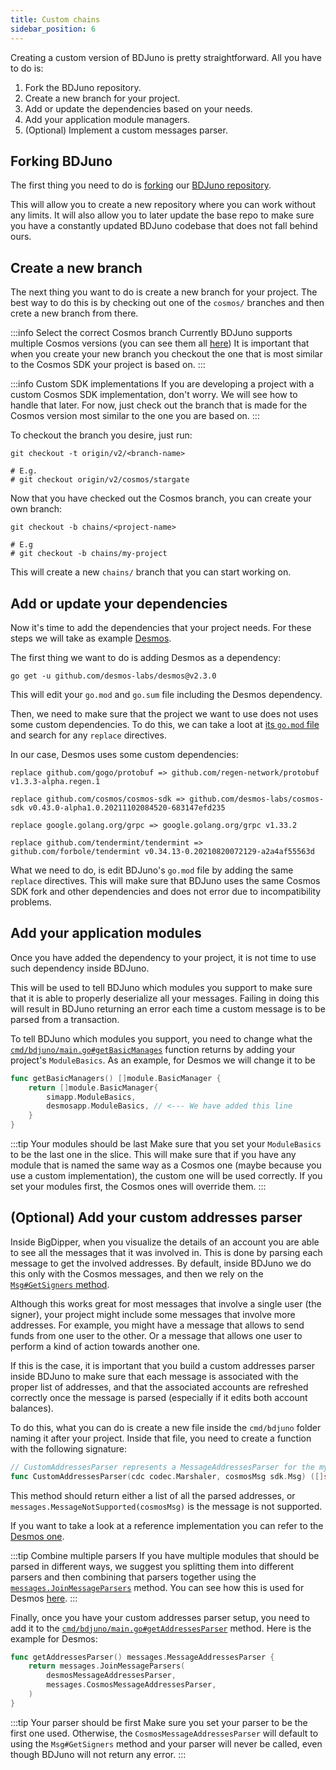 ```yaml
---
title: Custom chains
sidebar_position: 6
---
```


Creating a custom version of BDJuno is pretty straightforward. All you have to do is:

1. Fork the BDJuno repository.
2. Create a new branch for your project.
3. Add or update the dependencies based on your needs.
4. Add your application module managers.
5. (Optional) Implement a custom messages parser.

## Forking BDJuno
The first thing you need to do is [forking](https://docs.github.com/en/get-started/quickstart/fork-a-repo)
our [BDJuno repository](https://github.com/forbole/bdjuno/).

This will allow you to create a new repository where you can work without any limits. It will also allow you to later
update the base repo to make sure you have a constantly updated BDJuno codebase that does not fall behind ours.

## Create a new branch
The next thing you want to do is create a new branch for your project. The best way to do this is by checking out one of
the `cosmos/` branches and then crete a new branch from there.

:::info Select the correct Cosmos branch Currently BDJuno supports multiple Cosmos versions (you can see them all [here](https://github.com/forbole/bdjuno/branches/all?query=cosmos%2F ))
It is important that when you create your
new branch you checkout the one that is most similar to the Cosmos SDK your project is based on.
:::

:::info Custom SDK implementations If you are developing a project with a custom Cosmos SDK implementation, don't worry.
We will see how to handle that later. For now, just check out the branch that is made for the Cosmos version most
similar to the one you are based on.
:::

To checkout the branch you desire, just run:

```shell
git checkout -t origin/v2/<branch-name>

# E.g.
# git checkout origin/v2/cosmos/stargate
```

Now that you have checked out the Cosmos branch, you can create your own branch:

```shell
git checkout -b chains/<project-name>

# E.g
# git checkout -b chains/my-project
```

This will create a new `chains/` branch that you can start working on.

## Add or update your dependencies
Now it's time to add the dependencies that your project needs. For these steps we will take as
example [Desmos](https://github.com/desmos-labs/desmos/).

The first thing we want to do is adding Desmos as a dependency:

```shell
go get -u github.com/desmos-labs/desmos@v2.3.0
```

This will edit your `go.mod` and `go.sum` file including the Desmos dependency.

Then, we need to make sure that the project we want to use does not uses some custom dependencies. To do this, we can
take a loot at [its `go.mod` file](https://github.com/desmos-labs/desmos/blob/v1.0.0/go.mod) and search for
any `replace` directives.

In our case, Desmos uses some custom dependencies:

```
replace github.com/gogo/protobuf => github.com/regen-network/protobuf v1.3.3-alpha.regen.1

replace github.com/cosmos/cosmos-sdk => github.com/desmos-labs/cosmos-sdk v0.43.0-alpha1.0.20211102084520-683147efd235

replace google.golang.org/grpc => google.golang.org/grpc v1.33.2

replace github.com/tendermint/tendermint => github.com/forbole/tendermint v0.34.13-0.20210820072129-a2a4af55563d
```

What we need to do, is edit BDJuno's `go.mod` file by adding the same `replace` directives. This will make sure that
BDJuno uses the same Cosmos SDK fork and other dependencies and does not error due to incompatibility problems.

## Add your application modules
Once you have added the dependency to your project, it is not time to use such dependency inside BDJuno.

This will be used to tell BDJuno which modules you support to make sure that it is able to properly deserialize all your
messages. Failing in doing this will result in BDJuno returning an error each time a custom message is to be parsed from
a transaction.

To tell BDJuno which modules you support, you need to change what the [`cmd/bdjuno/main.go#getBasicManages`](https://github.com/forbole/bdjuno/blob/cosmos/v0.43.x/cmd/bdjuno/main.go#L37) function returns by adding your project's `ModuleBasics`. As an example, for Desmos we will change it to be

```go
func getBasicManagers() []module.BasicManager {
	return []module.BasicManager{
		simapp.ModuleBasics,
		desmosapp.ModuleBasics, // <--- We have added this line
	}
}
```

:::tip Your modules should be last
Make sure that you set your `ModuleBasics` to be the last one in the slice.
This will make sure that if you have any module that is named the same way as a Cosmos one (maybe because you use a custom implementation), the custom one will be used correctly.
If you set your modules first, the Cosmos ones will override them.
:::

## (Optional) Add your custom addresses parser
Inside BigDipper, when you visualize the details of an account you are able to see all the messages that it was involved in.
This is done by parsing each message to get the involved addresses.
By default, inside BDJuno we do this only with the Cosmos messages, and then we rely on the [`Msg#GetSigners` method](https://github.com/cosmos/cosmos-sdk/blob/3f8596c1955e40ef30e4abcd06f2237d132db3a9/types/tx_msg.go#L21).

Although this works great for most messages that involve a single user (the signer), your project might include some messages that involve more addresses.
For example, you might have a message that allows to send funds from one user to the other. Or a message that allows one user to perform a kind of action towards another one.

If this is the case, it is important that you build a custom addresses parser inside BDJuno to make sure that each message is associated with the proper list of addresses, and that the associated accounts are refreshed correctly once the message is parsed (especially if it edits both account balances).

To do this, what you can do is create a new file inside the `cmd/bdjuno` folder naming it after your project.
Inside that file, you need to create a function with the following signature:

```go
// CustomAddressesParser represents a MessageAddressesParser for the my custom module
func CustomAddressesParser(cdc codec.Marshaler, cosmosMsg sdk.Msg) ([]string, error)
```

This method should return either a list of all the parsed addresses, or `messages.MessageNotSupported(cosmosMsg)` is the message is not supported.

If you want to take a look at a reference implementation you can refer to the [Desmos one](https://github.com/forbole/bdjuno/blob/v2/chains/desmos/mainnet/cmd/bdjuno/desmos.go).

:::tip Combine multiple parsers
If you have multiple modules that should be parsed in different ways, we suggest you splitting them into different parsers and then combining that parsers together using the [`messages.JoinMessageParsers`](https://github.com/forbole/juno/blob/v2/cosmos-stargate/modules/messages/account_parser.go) method.
You can see how this is used for Desmos [here](https://github.com/forbole/bdjuno/blob/v2/chains/desmos/mainnet/cmd/bdjuno/desmos.go/).
:::

Finally, once you have your custom addresses parser setup, you need to add it to the [`cmd/bdjuno/main.go#getAddressesParser`](https://github.com/forbole/bdjuno/blob/v2/chains/desmos/mainnet/cmd/bdjuno/main.go) method. Here is the example for Desmos:

```go
func getAddressesParser() messages.MessageAddressesParser {
	return messages.JoinMessageParsers(
		desmosMessageAddressesParser,
		messages.CosmosMessageAddressesParser,
	)
}
```

:::tip Your parser should be first
Make sure you set your parser to be the first one used. Otherwise, the `CosmosMessageAddressesParser` will default to using the `Msg#GetSigners` method and your parser will never be called, even though BDJuno will not return any error.
:::
